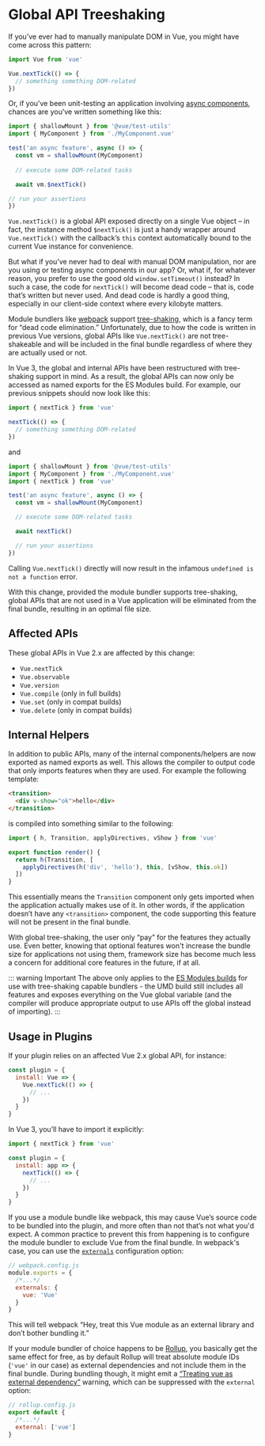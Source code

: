 # Global API Treeshaking

If you’ve ever had to manually manipulate DOM in Vue, you might have come across this pattern:

```js
import Vue from 'vue'

Vue.nextTick(() => {
  // something something DOM-related
})
```

Or, if you’ve been unit-testing an application involving [async components](/guide/component-dynamic-async.html), chances are you’ve written something like this:

```js
import { shallowMount } from '@vue/test-utils'
import { MyComponent } from './MyComponent.vue'

test('an async feature', async () => {
  const vm = shallowMount(MyComponent)
  
  // execute some DOM-related tasks

  await vm.$nextTick()

// run your assertions
})
```

`Vue.nextTick()` is a global API exposed directly on a single Vue object – in fact, the instance method `$nextTick()` is just a handy wrapper around `Vue.nextTick()` with the callback’s `this` context automatically bound to the current Vue instance for convenience. 

But what if you’ve never had to deal with manual DOM manipulation, nor are you using or testing async components in our app? Or, what if, for whatever reason, you prefer to use the good old `window.setTimeout()` instead? In such a case, the code for `nextTick()` will become dead code – that is, code that’s written but never used. And dead code is hardly a good thing, especially in our client-side context where every kilobyte matters. 

Module bundlers like [webpack](https://webpack.js.org/) support [tree-shaking](https://webpack.js.org/guides/tree-shaking/), which is a fancy term for “dead code elimination.” Unfortunately, due to how the code is written in previous Vue versions, global APIs like `Vue.nextTick()` are not tree-shakeable and will be included in the final bundle regardless of where they are actually used or not. 

In Vue 3, the global and internal APIs have been restructured with tree-shaking support in mind. As a result, the global APIs can now only be accessed as named exports for the ES Modules build. For example, our previous snippets should now look like this:

```js
import { nextTick } from 'vue'

nextTick(() => {
  // something something DOM-related
})
```

and

```js
import { shallowMount } from '@vue/test-utils'
import { MyComponent } from './MyComponent.vue'
import { nextTick } from 'vue'

test('an async feature', async () => {
  const vm = shallowMount(MyComponent)

  // execute some DOM-related tasks

  await nextTick()

  // run your assertions
})
```

Calling `Vue.nextTick()` directly will now result in the infamous `undefined is not a function` error. 

With this change, provided the module bundler supports tree-shaking, global APIs that are not used in a Vue application will be eliminated from the final bundle, resulting in an optimal file size.

## Affected APIs

These global APIs in Vue 2.x are affected by this change:

* `Vue.nextTick`
* `Vue.observable`
* `Vue.version`
* `Vue.compile` (only in full builds)
* `Vue.set` (only in compat builds)
* `Vue.delete` (only in compat builds)


## Internal Helpers

In addition to public APIs, many of the internal components/helpers are now exported as named exports as well. This allows the compiler to output code that only imports features when they are used. For example the following template:

```html
<transition>
  <div v-show="ok">hello</div>
</transition>
```

is compiled into something similar to the following:

```js
import { h, Transition, applyDirectives, vShow } from 'vue'

export function render() {
  return h(Transition, [
    applyDirectives(h('div', 'hello'), this, [vShow, this.ok])
  ])
}
```

This essentially means the `Transition` component only gets imported when the application actually makes use of it. In other words, if the application doesn’t have any `<transition>` component, the code supporting this feature will not be present in the final bundle. 

With global tree-shaking, the user only “pay” for the features they actually use. Even better, knowing that optional features won't increase the bundle size for applications not using them, framework size has become much less a concern for additional core features in the future, if at all. 

::: warning Important
The above only applies to the [ES Modules builds](http://localhost:8080/guide/installation.html#explanation-of-different-builds) for use with tree-shaking capable bundlers - the UMD build still includes all features and exposes everything on the Vue global variable (and the compiler will produce appropriate output to use APIs off the global instead of importing).
:::

## Usage in Plugins

If your plugin relies on an affected Vue 2.x global API, for instance:

```js
const plugin = {
  install: Vue => {
    Vue.nextTick(() => {
      // ...
    })
  }
}
```

In Vue 3, you’ll have to import it explicitly:

```js
import { nextTick } from 'vue'

const plugin = {
  install: app => {
    nextTick(() => {
      // ...
    })
  }
}
```

If you use a module bundle like webpack, this may cause Vue’s source code to be bundled into the plugin, and more often than not that’s not what you'd expect. A common practice to prevent this from happening is to configure the module bundler to exclude Vue from the final bundle. In webpack's case, you can use the [`externals`](https://webpack.js.org/configuration/externals/) configuration option:

```js
// webpack.config.js
module.exports = {
  /*...*/
  externals: {
    vue: 'Vue'
  }
}
```

This will tell webpack “Hey, treat this Vue module as an external library and don’t bother bundling it.” 

If your module bundler of choice happens to be [Rollup](https://rollupjs.org/), you basically get the same effect for free, as by default Rollup will treat absolute module IDs (`'vue'` in our case) as external dependencies and not include them in the final bundle. During bundling though, it might emit a [“Treating vue as external dependency”](https://rollupjs.org/guide/en/#warning-treating-module-as-external-dependency) warning, which can be suppressed with the `external` option: 

```js
// rollup.config.js
export default {
  /*...*/
  external: ['vue']
}
```
